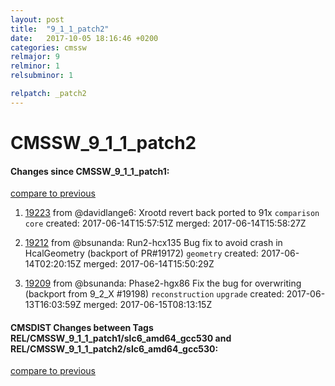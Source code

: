 ```yaml
---
layout: post
title:  "9_1_1_patch2"
date:   2017-10-05 18:16:46 +0200
categories: cmssw
relmajor: 9
relminor: 1
relsubminor: 1

relpatch: _patch2
---
```


# CMSSW_9_1_1_patch2
#### Changes since CMSSW_9_1_1_patch1:
[compare to previous](https://github.com/cms-sw/cmssw/compare/CMSSW_9_1_1_patch1...CMSSW_9_1_1_patch2)



1. [19223](http://github.com/cms-sw/cmssw/pull/19223)  from @davidlange6: Xrootd revert back ported to 91x `comparison`  `core`  created: 2017-06-14T15:57:51Z merged: 2017-06-14T15:58:27Z

1. [19212](http://github.com/cms-sw/cmssw/pull/19212)  from @bsunanda: Run2-hcx135 Bug fix to avoid crash in HcalGeometry (backport of PR#19172) `geometry`  created: 2017-06-14T02:20:15Z merged: 2017-06-14T15:50:29Z

1. [19209](http://github.com/cms-sw/cmssw/pull/19209)  from @bsunanda: Phase2-hgx86 Fix the bug for overwriting (backport from 9_2_X #19198) `reconstruction`  `upgrade`  created: 2017-06-13T16:03:59Z merged: 2017-06-15T08:13:15Z

#### CMSDIST Changes between Tags REL/CMSSW_9_1_1_patch1/slc6_amd64_gcc530 and REL/CMSSW_9_1_1_patch2/slc6_amd64_gcc530:
[compare to previous](https://github.com/cms-sw/cmsdist/compare/REL/CMSSW_9_1_1_patch1/slc6_amd64_gcc530...REL/CMSSW_9_1_1_patch2/slc6_amd64_gcc530)



